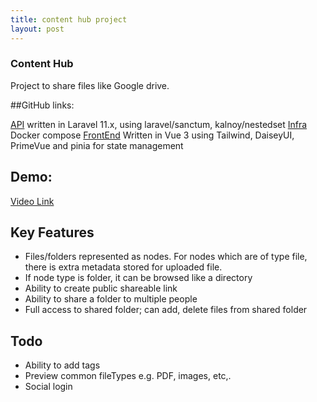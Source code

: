 ```yaml
---
title: content hub project
layout: post
---
```


### Content Hub

Project to share files like Google drive.

##GitHub links:

[API](https://github.com/vishwakarma09/content_hub_api) written in Laravel 11.x, using laravel/sanctum, kalnoy/nestedset
[Infra](https://github.com/vishwakarma09/content_hub_infra) Docker compose
[FrontEnd](https://github.com/vishwakarma09/content_hub_frontend) Written in Vue 3 using Tailwind, DaiseyUI, PrimeVue and pinia for state management

## Demo:
[Video Link](https://drive.google.com/file/d/1WW8f302xrRK1iFyM8DrAcW6VWQ5IMyc2/view)

## Key Features
- Files/folders represented as nodes. For nodes which are of type file, there is extra metadata stored for uploaded file.
- If node type is folder, it can be browsed like a directory
- Ability to create public shareable link
- Ability to share a folder to multiple people
- Full access to shared folder; can add, delete files from shared folder

## Todo
- Ability to add tags
- Preview common fileTypes e.g. PDF, images, etc,.
- Social login

